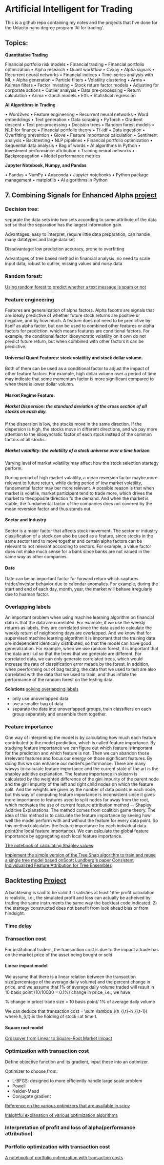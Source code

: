 # Artificial Intelligent for Trading
This is a github repo containing my notes and the projects that I've done for the Udacity nano degree program 'AI for trading'.

## Topics: 

**Quantitative Trading**

Financial portfolio risk models • Financial trading • Financial portfolio optimization • Alpha research • Quant workflow • Cvxpy • Alpha signals • Recurrent neural networks • Financial indices • Time-series analysis with ML • Alpha generation • Particle filters • Volatility clustering • Arma • Kalman filters • Factor investing • Stock return factor models • Adjusting for corporate actions • Outlier analysis • Data pre-processing • Return calculation • Arima • Garch models • Etfs • Statistical regression


**AI Algorithms in Trading**

• Word2vec • Feature engineering • Recurrent neural networks • Word embeddings • Text generation • Data scraping • PyTorch • Gradient descent • Text pre-processing • Decision trees • Random forest models • NLP for finance • Financial portfolio theory • Tf-idf • Data ingestion • Overfitting prevention • Glove • Feature importance calculation • Sentiment analysis • Backtesting • NLP pipelines • Financial portfolio optimization • Sequential data analysis • Bag of words • AI algorithms in Python • Investment performance attribution • Training neural networks • Backpropagation • Model performance metrics


**Jupyter Notebook, Numpy, and Pandas**

• Pandas • NumPy • Anaconda • Jupyter notebooks • Python package management • matplotlib • AI algorithms in Python



## 7. Combining Signals for Enhanced Alpha [project](projects/Combine%20Signals%20for%20Enhanced%20Alpha/project_7_starter.ipynb)

### Decision tree: 

separate the data sets into two sets according to some attribute of the data set so that the separation has the largest information gain.

Advantages: easy to interpret, require little data preparation, can handle many datatypes and large data set

Disadvantage: low prediction accuracy, prone to overfitting

Advantages of tree based method in financial analysis:
no need to scale input data, robust to outlier, missing values and noisy data


### Random forest:
[Using random forest to predict whether a text message is spam or not](decision%20tree%20and%20random%20forest/spam_randomforest.ipynb)

### Feature engineering

Features are generalization of alpha factors. Alpha facotrs are signals that are idealy predictive of whether future stock returns are positive or negative, and by how much. A feature does not need to be predictive by itself as alpha factor, but can be used to combined other features or alpha factors for prediction, which means features are conditional factors. For example, the conditional factor idiosyncratic volatility on it own do not predict future return, but when combined with other factors it can be predictive.

#### Universal Quant Features: stock volatility and stock dollar volumn. 

Both of them can be used as a conditional factor to adjust the impact of other feature factors. For example, high dollar volumn over a period of time may indicate that some momentum factor is more significant compared to when there is lower dollar volumn.

#### Market Regime Feature:

##### Market Dispersion: the standard deviation of the cross section of all stocks on each day.


If the dispersion is low, the stocks move in the same direction. If the dispersion is high, the stocks move in different directions, and we pay more attention to the idiosyncratic factor of each stock instead of the common factors of all stocks.

##### Market volatility: the volatility of a stock universe over a time horizon

Varying level of market volatility may affect how the stock selection startegy perform.

During period of high market volatility, a mean reversion factor maybe more relevant to future return, while during period of low market volatility, fundamental factor may ber more relevant. A possible reason is that when market is volatile, market participant tend to trade more, which drives the market to theopposite direction fo the demand. And when the market is stable, the fundamental factor of the companies does not covered by the mean reversion factor and thus stands out.

#### Sector and Industry

Sector is a major factor that affects stock movement. The sector or industry classification of a stock can also be used as a feature, since stocks in the same sector tend to move together and certain alpha factors can be relevant to not relevant according to sectors. For example, a value factor does not make much sense for a bank since banks are not valued in the same way as other companies.

#### Date 

Date can be an important factor for forward return which captures trader/investor behavior due to calendar anomalies. For example, during the start and end of each day, month, year, the market will behave irregularly due to huaman factor.

### Overlapping labels

An important problem when using machine learning algorithm on financial data is that the data are correlated. For example, if we use the weekly returns as labels, they are correlated since the data used to calculate the weekly return of neighboring days are overlapped. And we know that for supervised machine learning algorithm it is important that the training data are independent identically distributed, so that the model can have good generalization. For example, when we use random forest, it is important that the data are i.i.d so that the trees that we generate are different. For correlated data, we can only generate correlated trees, which would increase the rate of classification error meade by the forest. In addition, when peerforming out of bag testing, the data that we used to test are also correlated with the data that we used to train, and thus inflate the performance of the random forest on the testing data.

**Solutions** [solving overlapping labels](decision%20tree%20and%20random%20forest/dependent_labels.ipynb)
- only use unoverlapped data
- use a smaller bag of data
- separate the data into unoverlapped groups, train classifiers on each group separately and ensemble them together.

### Feature importance

One way of interpreting the model is by calculating how much each feature contributed to the model prediction, which is called feature importance. By studying feature importance we can figure out which feature is important for the prediction and which feature is not. Then we can abandon those irrelevant features and focus our energy on those significant features. By doing this we can enhance our model's performance. There are many wawys to calculate feature importance and the current state of the art is the shapley additive explanation. The feature importance in sklearn is calculated by the weighted difference of the gini impurity of the parent node and the gini impurity of the left and right child nodes on which the feature split. And the weights are given by the number of data points in each node. but this way of computing feature importance is inconsistent since it gives more importance to features used to split nodes far away from the root, which motivates the use of current feature attribution method -- Shapley Additive Explanations. The method comes from coalition game theory. The idea of this method is to calculate the feature importance by seeing how well the model perform with and without the feature for every data point. So this method calculates the feature importance for each individual data point(the local feature importance). We can calculate the global feature importance by aggregating each local feature importance.

[The notebook of calculating Shapley values](decision%20tree%20and%20random%20forest/calculate_shap.ipynb)

[Implement the simple version of the Tree Shap algorithm to train and reuse a single tree model based onScott Lundberg's paper Consistent Individualized Feature Attribution for Tree Ensembles](decision%20tree%20and%20random%20forest/tree_shap.ipynb)


## Backtesting [Project](https://github.com/JialingYu/AI-for-Trading/blob/main/Backtesting/optimization_with_tcosts.ipynb)
A backtesing is said to be valid if it satisfies at least 1)the profit calculation is realistic, i.e., the simulated profit and loss can actually be acheived by trading the same instruments the same way the backtest code indicated. 2) the startegy constructed does not benefit from look ahead bias or from hindsight.

### Time delay


### Transaction cost

For institutional traders, the transaction cost is due to the impact a trade has on the market price of the asset being bought or sold. 

#### Linear impact model

We assume that there is a linear relation between the transaction size(percentage of the average daily volume) and the percent change in price, and we assume that 1% of average daily volume traded will result in 10 basis point (10/10000 = 0.1%) change in price, i.e., we have 

 % change in price/ trade size = 10 basis point/ 1% of average daily volume 

 We can deduce that 
 transaction cost = \sum \lambda_i(h_{i,t}-h_{i,t-1}) where h_{i,t} is the holding of stock i at time t.

 #### Square root model
 [Crossover from Linear to Square-Root Market Impact](https://arxiv.org/pdf/1811.05230.pdf)

 ### Optimization with transaction cost

 Define objective function and its gradient, input these into an optimizer.

 Optimizer to choose from:
 - L-BFGS: designed to more efficiently handle large scale problem
 - Powell
 - Nelder-Mead
 - Conjugate gradient

[Reference on the various optimizers that are available in scipy](http://scipy-lectures.org/advanced/mathematical_optimization/)

[Insightful explanation of various optimization algorithms](http://web.stanford.edu/class/ee364b/lectures.html)


### Interpretation of profit and loss of alpha(performance attribution)

### Portfolio optimization with transaction cost
[A notebook of portfolio optimization with transaction costs](Backtesting/optimization_with_tcosts.ipynb)

